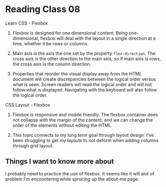 # Reading Class 08

Learn CSS - Flexbox

1) Flexbox is designed for one dimensional content. Being one-dimensional, flexbox will deal with the layout in a single direction at a time, whether it be rows or columns.

2) Main axis is the axis the one set by the property `flex-direction`. The cross axis is the other direction to the main axis, so if main axis is rows, the cross axis is the column direction.

3) Properties that reorder the visual display away from the HTML document will create discrepancies between the logical order versus what is seen. Screen readers will read the logical order and will not follow what is displayed. Navigating with the keyboard will also follow the logical order.

CSS Layout - Flexbox

1) Flexbox is responsive and mobile friendly. The flexbox container does not collapse with the margin of the content, and we can change the order of the elements without editing the HTML.

2) This topic connects to my long term goal through layout design. I've been struggling to get my layouts to not deform when adding columns through  grid layout.

## Things I want to know more about

I probably need to practice the use of flexbox. It seems like it will alot of problem I'm encountering while sprucing up the about-me page.